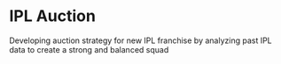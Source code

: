 # IPL Auction
Developing auction strategy for new IPL franchise by analyzing past IPL data to create a strong
and balanced squad
